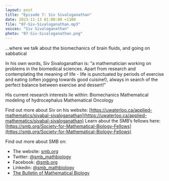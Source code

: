 ```yaml
---
layout: post
title: "Episode 7: Siv Sivaloganathan"
date: 2023-11-13 01:00:00 +1100
file: "07-Siv-Sivaloganathan.mp3"
voices: "Siv Sivaloganathan"
photo: "07-Siv-Sivaloganathan.png"
---
```


…where we talk about the biomechanics of brain fluids, and going on sabbatical

In his own words, Siv Sivaloganathan is:
“a mathematician working on problems in the biomedical sciences. Apart from research and contemplating the meaning of life - life is punctuated by periods of exercise and eating (often jogging towards good cuisine!), always in search of the perfect balance between exercise and dessert!”

His current research interests lie within:
Biomechanics
Mathematical modeling of hydrocephalus
Mathematical Oncology


Find out more about Siv on his website:
[https://uwaterloo.ca/applied-mathematics/sivabal-sivaloganathan](https://uwaterloo.ca/applied-mathematics/sivabal-sivaloganathan)
Learn about the SMB’s fellows here: 
[https://smb.org/Society-for-Mathematical-Biology-Fellows](https://smb.org/Society-for-Mathematical-Biology-Fellows)


Find out more about SMB on:
- The website: [smb.org](https://www.smb.org/)
- Twitter: [@smb_mathbiology](https://twitter.com/smb_mathbiology)
- Facebook: [@smb.org](https://www.facebook.com/smb.org/)
- Linkedin: [@smb_mathbiology](http://www.linkedin.com/company/smb-mathbiology/)
- [The Bulletin of Mathematical Biology](https://www.springer.com/journal/11538)
